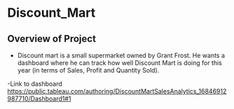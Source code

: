 # Discount_Mart

## Overview of Project
- Discount mart is a small supermarket owned by Grant Frost. He wants a dashboard where he
can track how well Discount Mart is doing for this year (in terms of Sales, Profit and Quantity
Sold).

-Link to dashboard https://public.tableau.com/authoring/DiscountMartSalesAnalytics_16846912987710/Dashboard1#1
